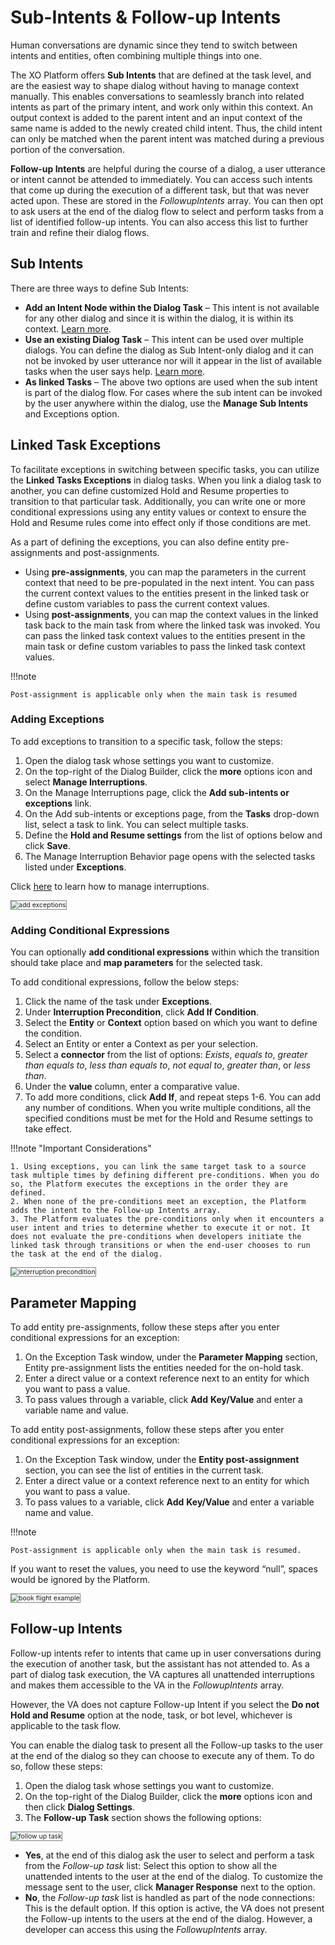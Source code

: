 # Sub-Intents & Follow-up Intents

Human conversations are dynamic since they tend to switch between intents and entities, often combining multiple things into one.

The XO Platform offers **Sub Intents** that are defined at the task level, and are the easiest way to shape dialog without having to manage context manually. This enables conversations to seamlessly branch into related intents as part of the primary intent, and work only within this context. An output context is added to the parent intent and an input context of the same name is added to the newly created child intent. Thus, the child intent can only be matched when the parent intent was matched during a previous portion of the conversation.

**Follow-up Intents** are helpful during the course of a dialog, a user utterance or intent cannot be attended to immediately. You can access such intents that come up during the execution of a different task, but that was never acted upon. These are stored in the _FollowupIntents_ array. You can then opt to ask users at the end of the dialog flow to select and perform tasks from a list of identified follow-up intents. You can also access this list to further train and refine their dialog flows.

## Sub Intents

There are three ways to define Sub Intents:

* **Add an Intent Node within the Dialog Task** – This intent is not available for any other dialog and since it is within the dialog, it is within its context. <a href="https://developer.kore.ai/docs/bots/bot-builder-tool/dialog-task/working-with-the-user-intent-dialog-node/" target="_blank">Learn more</a>.
* **Use an existing Dialog Task** – This intent can be used over multiple dialogs. You can define the dialog as Sub Intent-only dialog and it can not be invoked by user utterance nor will it appear in the list of available tasks when the user says help. <a href="https://developer.kore.ai/docs/bots/bot-builder-tool/dialog-task/working-with-the-user-intent-dialog-node/" target="_blank">Learn more</a>.
* **As linked Tasks** – The above two options are used when the sub intent is part of the dialog flow. For cases where the sub intent can be invoked by the user anywhere within the dialog, use the **Manage Sub Intents** and Exceptions option.

## Linked Task Exceptions 

To facilitate exceptions in switching between specific tasks, you can utilize the **Linked Tasks Exceptions** in dialog tasks. When you link a dialog task to another, you can define customized Hold and Resume properties to transition to that particular task. Additionally, you can write one or more conditional expressions using any entity values or context to ensure the Hold and Resume rules come into effect only if those conditions are met.

As a part of defining the exceptions, you can also define entity pre-assignments and post-assignments.

* Using **pre-assignments**, you can map the parameters in the current context that need to be pre-populated in the next intent. You can pass the current context values to the entities present in the linked task or define custom variables to pass the current context values.
* Using **post-assignments**, you can map the context values in the linked task back to the main task from where the linked task was invoked. You can pass the linked task context values to the entities present in the main task or define custom variables to pass the linked task context values. 

!!!note

    Post-assignment is applicable only when the main task is resumed

### Adding Exceptions

To add exceptions to transition to a specific task, follow the steps:

1. Open the dialog task whose settings you want to customize.
2. On the top-right of the Dialog Builder, click the **more** options icon and select **Manage Interruptions**.
3. On the Manage Interruptions page, click the **Add sub-intents or exceptions** link.
4. On the Add sub-intents or exceptions page, from the **Tasks** drop-down list, select a task to link. You can select multiple tasks.
5. Define the **Hold and Resume settings** from the list of options below and click **Save**.
6. The Manage Interruption Behavior page opens with the selected tasks listed under **Exceptions**.

Click <a href=" https://docsinternal-kore.github.io/docs/xo/automation/intelligence/conversation-management/manage-interruptions/" target="_blank">here</a> to learn how to manage interruptions.

<img src="../images/add-exceptions.png" alt="add exceptions" title="add exceptions" style="border: 1px solid gray; zoom:75%;">

### Adding Conditional Expressions

You can optionally **add conditional expressions** within which the transition should take place and **map parameters** for the selected task. 

To add conditional expressions, follow the below steps:

1. Click the name of the task under **Exceptions**.
2. Under **Interruption Precondition**, click **Add If Condition**.
3. Select the **Entity** or **Context** option based on which you want to define the condition.
4. Select an Entity or enter a Context as per your selection.
5. Select a **connector** from the list of options: _Exists_, _equals to_, _greater than equals to_, _less than equals to_, _not equal to_, _greater than_, or _less than_.
6. Under the **value** column, enter a comparative value.
7. To add more conditions, click **Add If**, and repeat steps 1-6. You can add any number of conditions. When you write multiple conditions, all the specified conditions must be met for the Hold and Resume settings to take effect.

!!!note "Important Considerations"

    1. Using exceptions, you can link the same target task to a source task multiple times by defining different pre-conditions. When you do so, the Platform executes the exceptions in the order they are defined.
    2. When none of the pre-conditions meet an exception, the Platform adds the intent to the Follow-up Intents array.
    3. The Platform evaluates the pre-conditions only when it encounters a user intent and tries to determine whether to execute it or not. It does not evaluate the pre-conditions when developers initiate the linked task through transitions or when the end-user chooses to run the task at the end of the dialog.

<img src="../images/interruption-precondition.png" alt="interruption precondition" title="interruption precondition" style="border: 1px solid gray; zoom:75%;">

## Parameter Mapping

To add entity pre-assignments, follow these steps after you enter conditional expressions for an exception:

1. On the Exception Task window, under the **Parameter Mapping** section, Entity pre-assignment lists the entities needed for the on-hold task.
2. Enter a direct value or a context reference next to an entity for which you want to pass a value.
3. To pass values through a variable, click **Add** **Key/Value** and enter a variable name and value.

To add entity post-assignments, follow these steps after you enter conditional expressions for an exception:

1. On the Exception Task window, under the **Entity post-assignment** section, you can see the list of entities in the current task.
2. Enter a direct value or a context reference next to an entity for which you want to pass a value.
3. To pass values to a variable, click **Add** **Key/Value** and enter a variable name and value. 
 
!!!note

    Post-assignment is applicable only when the main task is resumed.

If you want to reset the values, you need to use the keyword “null”, spaces would be ignored by the Platform.

<img src="../images/book-flight-example.png" alt="book flight example" title="book flight example" style="border: 1px solid gray; zoom:75%;">

## Follow-up Intents

Follow-up intents refer to intents that came up in user conversations during the execution of another task, but the assistant has not attended to. As a part of dialog task execution, the VA captures all unattended interruptions and makes them accessible to the VA in the _FollowupIntents_ array.

However, the VA does not capture Follow-up Intent if you select the **Do not Hold and Resume** option at the node, task, or bot level, whichever is applicable to the task flow.

You can enable the dialog task to present all the Follow-up tasks to the user at the end of the dialog so they can choose to execute any of them. To do so, follow these steps:

1. Open the dialog task whose settings you want to customize.
2. On the top-right of the Dialog Builder, click the **more** options icon and then click **Dialog Settings**.
3. The **Follow-up Task** section shows the following options:
<img src="../images/follow-up-task.png" alt="follow up task" title="follow up task" style="border: 1px solid gray; zoom:75%;">

<ul><li><b>Yes</b>, at the end of this dialog ask the user to select and perform a task from the <i>Follow-up task</i> list: Select this option to show all the unattended intents to the user at the end of the dialog. To customize the message sent to the user, click <b>Manager Response</b> next to the option.</li>
<li><b>No</b>, the <i>Follow-up task</i> list is handled as part of the node connections: This is the default option. If this option is active, the VA does not present the Follow-up intents to the users at the end of the dialog. However, a developer can access this using the <i>FollowupIntents</i> array.</li></ul>